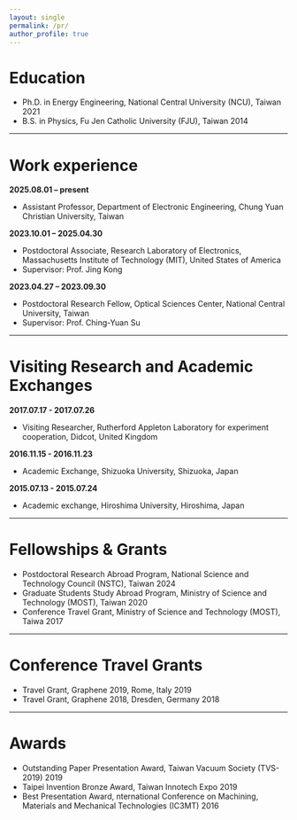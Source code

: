 ```yaml
---
layout: single
permalink: /pr/
author_profile: true
---
```


Education
===

<ul class="cv-list">
  <li>
    <span class="cv-degree">Ph.D. in Energy Engineering, National Central University (NCU), Taiwan</span>
    <span class="cv-year">2021</span>
  </li>
  <li>
    <span class="cv-degree">B.S. in Physics, Fu Jen Catholic University (FJU), Taiwan</span>
    <span class="cv-year">2014</span>
  </li>
</ul>

<hr class="bold">

Work experience
======

**2025.08.01 – present**
  * Assistant Professor, Department of Electronic Engineering, Chung Yuan Christian University, Taiwan  

**2023.10.01 – 2025.04.30**
  * Postdoctoral Associate, Research Laboratory of Electronics, Massachusetts Institute of Technology (MIT), United States of America
  * Supervisor: Prof. Jing Kong

**2023.04.27 – 2023.09.30**
  * Postdoctoral Research Fellow, Optical Sciences Center, National Central University, Taiwan
  * Supervisor: Prof. Ching-Yuan Su  

<hr class="bold">

Visiting Research and Academic Exchanges
======
**2017.07.17 - 2017.07.26**
  * Visiting Researcher, Rutherford Appleton Laboratory for experiment cooperation, Didcot, United Kingdom

**2016.11.15 - 2016.11.23**
  * Academic Exchange, Shizuoka University, Shizuoka, Japan

**2015.07.13 - 2015.07.24**
  * Academic exchange, Hiroshima University, Hiroshima, Japan

 <hr class="bold">
  
Fellowships & Grants
======

<ul class="grants-list">
  <li>
   <span class="award-title">Postdoctoral Research Abroad Program,</span>
    <span class="award-info">National Science and Technology Council (NSTC), Taiwan</span>
    <span class="award-year">2024</span>
  </li>
    <li>
    <span class="award-title">Graduate Students Study Abroad Program,</span>
    <span class="award-info">Ministry of Science and Technology (MOST), Taiwan</span>
    <span class="award-year">2020</span>
  </li>
    <li>
    <span class="award-title">Conference Travel Grant,</span>
    <span class="award-info">Ministry of Science and Technology (MOST), Taiwa</span>
    <span class="award-year">2017</span>
  </li>
 
</ul>

<hr class="bold">
  
Conference Travel Grants
======

<ul class="grants-list">
   <li>
    <span class="award-title">Travel Grant,</span>
    <span class="award-info">Graphene 2019, Rome, Italy</span>
    <span class="award-year">2019</span>
  </li>
   <li>
    <span class="award-title">Travel Grant,</span>
    <span class="award-info">Graphene 2018, Dresden, Germany</span>
    <span class="award-year">2018</span>
  </li>
  
</ul>

 <hr class="bold">
 
Awards
======

<ul class="award-list">
    <li>
    <span class="award-title">Outstanding Paper Presentation Award,</span>
    <span class="award-info">Taiwan Vacuum Society (TVS-2019) </span>
    <span class="award-year">2019</span>
  </li>
    <li>
    <span class="award-title">Taipei Invention Bronze Award,</span>
    <span class="award-info">Taiwan Innotech Expo</span>
    <span class="award-year">2019</span>
  </li>
    <li>
    <span class="award-title">Best Presentation Award,</span>
    <span class="award-info">nternational Conference on Machining, Materials and Mechanical Technologies (IC3MT)</span>
    <span class="award-year">2016</span>
  </li>
</ul>


